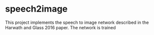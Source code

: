 # speech2image
This project implements the speech to image network described in the Harwath and Glass 2016 paper. The network is trained
